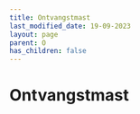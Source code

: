 ```yaml
---
title: Ontvangstmast
last_modified_date: 19-09-2023
layout: page
parent: O
has_children: false
---
```


Ontvangstmast
=============

